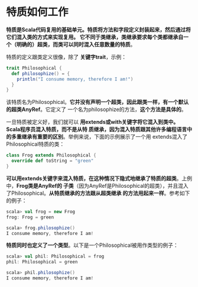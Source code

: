 特质如何工作
===================================================================================
**特质是Scala代码复用的基础单元。特质将方法和字段定义封装起来，然后通过将它们混入类的方式来实现复用。
它不同于类继承，类继承要求每个类都继承自一个（明确的）超类，而类可以同时混入任意数量的特质**。

特质的定义跟类定义很像，除了 **关键字trait**，示例：
```scala
trait Philosophical {
  def philosophize() = {
    println("I consume memory, therefore I am!")
  }
}
```
该特质名为Philosophical。**它并没有声明一个超类，因此跟类一样，有一个默认的超类AnyRef**。它定义了
一个名为philosophize的方法，**这个方法是具体的**。

一旦特质被定义好，我们就可以 **用extends或with关键字将它混入到类中。Scala程序员混入特质，而不是从特
质继承，因为混入特质跟其他许多编程语言中的多重继承有重要的区别**。举例来说，下面的示例展示了一个用
extends混入了Philosophical特质的类：
```scala
class Frog extends Philosophical {
  override def toString = "green"
}
```
**可以用extends关键字来混入特质，在这种情况下隐式地继承了特质的超类**。上例中，**Frog类是AnyRef的
子类**（因为AnyRef是Philosophical的超类），并且混入了Philosophical。**从特质继承的方法跟从超类继承
的方法用起来一样**。参考如下的例子：
```scala
scala> val frog = new Frog
frog: Frog = green

scala> frog.philosophize()
I consume memory, therefore I am!
```
**特质同时也定义了一个类型**。以下是一个Philosophical被用作类型的例子：
```scala
scala> val phil: Philosophical = frog
phil: Philosophical = green

scala> phil.philosophize()
I consume memory, therefore I am!
```



